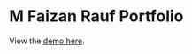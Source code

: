 # **M Faizan Rauf Portfolio**

View the [demo here](https://personal-portfolio-next-js-ten.vercel.app).